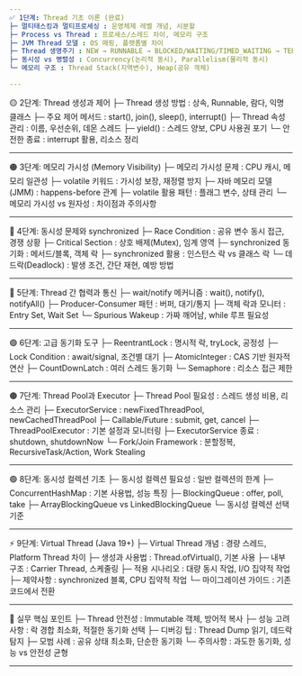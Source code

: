 ```yaml
---
✅ 1단계: Thread 기초 이론 (완료)
├─ 멀티태스킹과 멀티프로세싱 : 운영체제 레벨 개념, 시분할
├─ Process vs Thread : 프로세스/스레드 차이, 메모리 구조
├─ JVM Thread 모델 : OS 매핑, 플랫폼별 차이
├─ Thread 생명주기 : NEW → RUNNABLE → BLOCKED/WAITING/TIMED_WAITING → TERMINATED
├─ 동시성 vs 병렬성 : Concurrency(논리적 동시), Parallelism(물리적 동시)
└─ 메모리 구조 : Thread Stack(지역변수), Heap(공유 객체)

---
```

🟡 2단계: Thread 생성과 제어
├─ Thread 생성 방법 : 상속, Runnable, 람다, 익명 클래스
├─ 주요 제어 메서드 : start(), join(), sleep(), interrupt()
├─ Thread 속성 관리 : 이름, 우선순위, 데몬 스레드
├─ yield() : 스레드 양보, CPU 사용권 포기
└─ 안전한 종료 : interrupt 활용, 리소스 정리

---
🟠 3단계: 메모리 가시성 (Memory Visibility)
├─ 메모리 가시성 문제 : CPU 캐시, 메모리 일관성
├─ volatile 키워드 : 가시성 보장, 재정렬 방지
├─ 자바 메모리 모델(JMM) : happens-before 관계
├─ volatile 활용 패턴 : 플래그 변수, 상태 관리
└─ 메모리 가시성 vs 원자성 : 차이점과 주의사항

---
🔴 4단계: 동시성 문제와 synchronized
├─ Race Condition : 공유 변수 동시 접근, 경쟁 상황
├─ Critical Section : 상호 배제(Mutex), 임계 영역
├─ synchronized 동기화 : 메서드/블록, 객체 락
├─ synchronized 활용 : 인스턴스 락 vs 클래스 락
└─ 데드락(Deadlock) : 발생 조건, 간단 재현, 예방 방법

---
🔵 5단계: Thread 간 협력과 통신
├─ wait/notify 메커니즘 : wait(), notify(), notifyAll()
├─ Producer-Consumer 패턴 : 버퍼, 대기/통지
├─ 객체 락과 모니터 : Entry Set, Wait Set
└─ Spurious Wakeup : 가짜 깨어남, while 루프 필요성

---
🟣 6단계: 고급 동기화 도구
├─ ReentrantLock : 명시적 락, tryLock, 공정성
├─ Lock Condition : await/signal, 조건별 대기
├─ AtomicInteger : CAS 기반 원자적 연산
├─ CountDownLatch : 여러 스레드 동기화
└─ Semaphore : 리소스 접근 제한

---
🟤 7단계: Thread Pool과 Executor
├─ Thread Pool 필요성 : 스레드 생성 비용, 리소스 관리
├─ ExecutorService : newFixedThreadPool, newCachedThreadPool
├─ Callable/Future : submit, get, cancel
├─ ThreadPoolExecutor : 기본 설정과 모니터링
├─ ExecutorService 종료 : shutdown, shutdownNow
└─ Fork/Join Framework : 분할정복, RecursiveTask/Action, Work Stealing

---
🟢 8단계: 동시성 컬렉션 기초
├─ 동시성 컬렉션 필요성 : 일반 컬렉션의 한계
├─ ConcurrentHashMap : 기본 사용법, 성능 특징
├─ BlockingQueue : offer, poll, take
├─ ArrayBlockingQueue vs LinkedBlockingQueue
└─ 동시성 컬렉션 선택 기준

---
⚡ 9단계: Virtual Thread (Java 19+)
├─ Virtual Thread 개념 : 경량 스레드, Platform Thread 차이
├─ 생성과 사용법 : Thread.ofVirtual(), 기본 사용
├─ 내부 구조 : Carrier Thread, 스케줄링
├─ 적용 시나리오 : 대량 동시 작업, I/O 집약적 작업
├─ 제약사항 : synchronized 블록, CPU 집약적 작업
└─ 마이그레이션 가이드 : 기존 코드에서 전환

---
🎯 실무 핵심 포인트
├─ Thread 안전성 : Immutable 객체, 방어적 복사
├─ 성능 고려사항 : 락 경합 최소화, 적절한 동기화 선택
├─ 디버깅 팁 : Thread Dump 읽기, 데드락 탐지
├─ 모범 사례 : 공유 상태 최소화, 단순한 동기화
└─ 주의사항 : 과도한 동기화, 성능 vs 안전성 균형

---